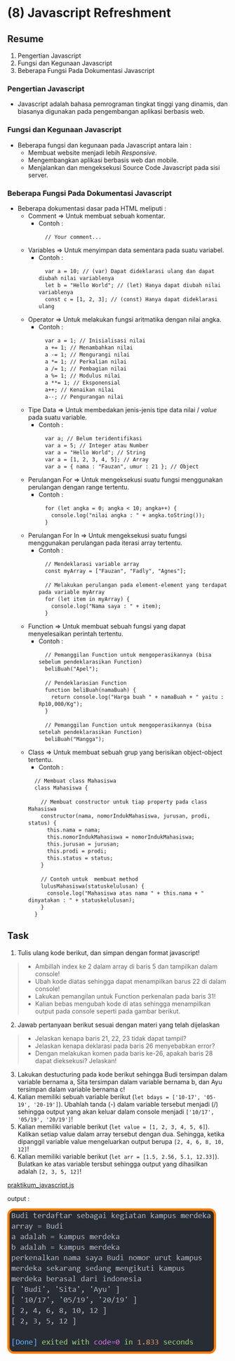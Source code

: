 # (8) Javascript Refreshment

## Resume
1. Pengertian Javascript
2. Fungsi dan Kegunaan Javascript
3. Beberapa Fungsi Pada Dokumentasi Javascript

### Pengertian Javascript
* Javascript adalah bahasa pemrograman tingkat tinggi yang dinamis, dan biasanya digunakan pada pengembangan aplikasi berbasis web.

### Fungsi dan Kegunaan Javascript
* Beberapa fungsi dan kegunaan pada Javascript antara lain :
  + Membuat website menjadi lebih _Responsive_.
  + Mengembangkan aplikasi berbasis web dan mobile.
  + Menjalankan dan mengeksekusi Source Code Javascript pada sisi server.

### Beberapa Fungsi Pada Dokumentasi Javascript
* Beberapa dokumentasi dasar pada HTML meliputi :
  + Comment => Untuk membuat sebuah komentar.
    - Contoh :
      ```
        // Your comment...
      ```
  + Variables => Untuk menyimpan data sementara pada suatu variabel.
    - Contoh :
      ```
        var a = 10; // (var) Dapat dideklarasi ulang dan dapat diubah nilai variablenya
        let b = "Hello World"; // (let) Hanya dapat diubah nilai variablenya
        const c = [1, 2, 3]; // (const) Hanya dapat dideklarasi ulang
      ```
  + Operator => Untuk melakukan fungsi aritmatika dengan nilai angka.
    - Contoh : 
      ```
        var a = 1; // Inisialisasi nilai
        a += 1; // Menambahkan nilai
        a -= 1; // Mengurangi nilai
        a *= 1; // Perkalian nilai
        a /= 1; // Pembagian nilai
        a %= 1; // Modulus nilai
        a **= 1; // Eksponensial
        a++; // Kenaikan nilai
        a--; // Pengurangan nilai
      ```
  + Tipe Data => Untuk membedakan jenis-jenis tipe data nilai / _value_ pada suatu variable.
    - Contoh :
      ```
        var a; // Belum teridentifikasi
        var a = 5; // Integer atau Number
        var a = "Hello World"; // String
        var a = [1, 2, 3, 4, 5]; // Array
        var a = { nama : "Fauzan", umur : 21 }; // Object
      ```
  + Perulangan For => Untuk mengeksekusi suatu fungsi menggunakan perulangan dengan range tertentu.
    - Contoh :
      ```
        for (let angka = 0; angka < 10; angka++) {
          console.log("nilai angka : " + angka.toString());
        }
      ```
  + Perulangan For In => Untuk mengeksekusi suatu fungsi menggunakan perulangan pada iterasi array tertentu.
    - Contoh :
      ```
        // Mendeklarasi variable array
        const myArray = ["Fauzan", "Fadly", "Agnes"];

        // Melakukan perulangan pada element-element yang terdapat pada variable myArray
        for (let item in myArray) {
          console.log("Nama saya : " + item);
        }
      ```
  + Function => Untuk membuat sebuah fungsi yang dapat menyelesaikan perintah tertentu.
    - Contoh :
      ```
        // Pemanggilan Function untuk mengoperasikannya (bisa sebelum pendeklarasikan Function)
        beliBuah("Apel");

        // Pendeklarasian Function
        function beliBuah(namaBuah) {
          return console.log("Harga buah " + namaBuah + " yaitu : Rp10,000/Kg");
        }

        // Pemanggilan Function untuk mengoperasikannya (bisa setelah pendeklarasikan Function)
        beliBuah("Mangga");
      ```
  + Class => Untuk membuat sebuah grup yang berisikan object-object tertentu.
    - Contoh :
    ```
      // Membuat class Mahasiswa
      class Mahasiswa {

        // Membuat constructor untuk tiap property pada class Mahasiswa
        constructor(nama, nomorIndukMahasiswa, jurusan, prodi, status) {
          this.nama = nama;
          this.nomorIndukMahasiswa = nomorIndukMahasiswa;
          this.jurusan = jurusan;
          this.prodi = prodi;
          this.status = status;
        }

        // Contoh untuk  membuat method
        lulusMahasiswa(statuskelulusan) {
          console.log("Mahasiswa atas nama " + this.nama + " dinyatakan : " + statuskelulusan);
        }
      } 
    ```


## Task
1. Tulis ulang kode berikut, dan simpan dengan format javascript!
  > * Ambillah index ke 2 dalam array di baris 5 dan tampilkan dalam console!
  > * Ubah kode diatas sehingga dapat menampilkan barus 22 di dalam console!
  > * Lakukan pemangilan untuk Function perkenalan pada baris 31!
  > * Kalian bebas mengubah kode di atas sehingga menampilkan output pada console seperti pada gambar berikut.
2. Jawab pertanyaan berikut sesuai dengan materi yang telah dijelaskan
  > * Jelaskan kenapa baris 21, 22, 23 tidak dapat tampil?
  > * Jelaskan kenapa deklarasi pada baris 26 menyebabkan error?
  > * Dengan melakukan komen pada baris ke-26, apakah baris 28 dapat dieksekusi? Jelaskan!
3. Lakukan destucturing pada kode berikut sehingga Budi tersimpan dalam variable bernama a, Sita tersimpan dalam variable bernama b, dan Ayu tersimpan dalam variable bernama c!
4. Kalian memiliki sebuah variable berikut (`let bdays = ['10-17', '05-19', '20-19']`). Ubahlah tanda (-) dalam variable tersebut menjadi (/) sehingga output yang akan keluar dalam console menjadi `['10/17', '05/19', '20/19']`!
5. Kalian memiliki variable berikut (`let value = [1, 2, 3, 4, 5, 6]`). Kalikan setiap value dalam array tersebut dengan dua. Sehingga, ketika dipanggil variable value mengeluarkan output berupa `[2, 4, 6, 8, 10, 12]`!
6. Kalian memiliki variable berikut (`let arr = [1.5, 2.56, 5.1, 12.33]`). Bulatkan ke atas variable tersbut sehingga output yang dihasilkan adalah `[2, 3, 5, 12]`!

[praktikum_javascript.js](praktikum/praktikum_javascript.js)

output :

![Output praktikum_javascript.js](screenshots/screenshot%20-%20praktikum%20js.png)
